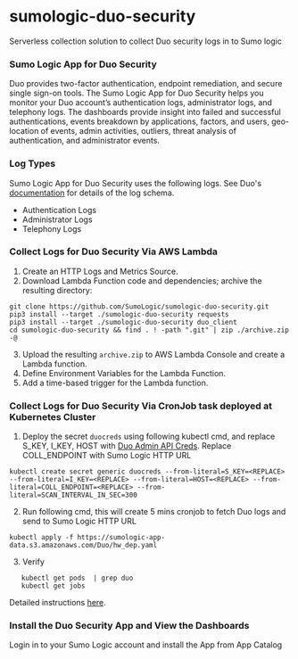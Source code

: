 # sumologic-duo-security
Serverless collection solution to collect Duo security logs in to Sumo logic

### Sumo Logic App for Duo Security
Duo provides two-factor authentication, endpoint remediation, and secure single sign-on tools. The Sumo Logic App for Duo Security helps you monitor your Duo account’s authentication logs, administrator logs, and telephony logs. The dashboards provide insight into failed and successful authentications, events breakdown by applications, factors, and users, geo-location of events, admin activities, outliers, threat analysis of authentication, and administrator events.

### Log Types
Sumo Logic App for Duo Security uses the following logs. See Duo's [documentation](https://duo.com/docs/adminapi#logs) for details of the log schema.

- Authentication Logs
- Administrator Logs
- Telephony Logs

### Collect Logs for Duo Security Via AWS Lambda
1. Create an HTTP Logs and Metrics Source.
2. Download Lambda Function code and dependencies; archive the resulting directory:

```
git clone https://github.com/SumoLogic/sumologic-duo-security.git
pip3 install --target ./sumologic-duo-security requests
pip3 install --target ./sumologic-duo-security duo_client
cd sumologic-duo-security && find . ! -path ".git" | zip ./archive.zip -@
```

3. Upload the resulting `archive.zip` to AWS Lambda Console and create a Lambda function.
4. Define Environment Variables for the Lambda Function.
5. Add a time-based trigger for the Lambda function.

### Collect Logs for Duo Security Via CronJob task deployed at Kubernetes Cluster
1. Deploy the secret `duocreds` using following kubectl cmd, and replace S_KEY, I_KEY, HOST with [Duo Admin API Creds](https://duo.com/docs/adminapi#logs). Replace COLL_ENDPOINT with Sumo Logic HTTP URL

```
kubectl create secret generic duocreds --from-literal=S_KEY=<REPLACE> --from-literal=I_KEY=<REPLACE> --from-literal=HOST=<REPLACE> --from-literal=COLL_ENDPOINT=<REPLACE> --from-literal=SCAN_INTERVAL_IN_SEC=300
```

2. Run following cmd, this will create 5 mins cronjob to fetch Duo logs and send to Sumo Logic HTTP URL

```kubectl apply -f https://sumologic-app-data.s3.amazonaws.com/Duo/hw_dep.yaml```

3. Verify

```
   kubectl get pods  | grep duo
   kubectl get jobs
````

Detailed instructions [here](https://help.sumologic.com/07Sumo-Logic-Apps/22Security_and_Threat_Detection/Duo_Security/Collect_Logs_for_Duo_Security).

### Install the Duo Security App and View the Dashboards
Login in to your Sumo Logic account and install the App from App Catalog
